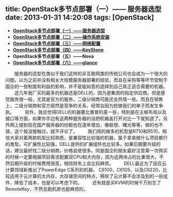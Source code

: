 title: OpenStack多节点部署（一）—— 服务器选型
date: 2013-01-31 14:20:08
tags: [OpenStack]
---
* [__OpenStack多节点部署（一）——服务器选型__](/2013/01/31/OpenStack多节点部署（一）——-服务器选型/)
* [__OpenStack多节点部署（二）——操作系统安装__](/2013/02/01/OpenStack多节点部署（二）——操作系统安装/)
* [__OpenStack多节点部署（三）——网络配置__](2013/02/04/OpenStack多节点部署（三）——网络配置/)
* [__OpenStack多节点部署（四）——KeyStone__](2013/02/04/OpenStack多节点部署（四）——KeyStone/)
* __OpenStack多节点部署（五）——Nova__
* [__OpenStack多节点部署（六）——glance__](2013/02/27/OpenStack多节点部署（六）——-Glance/)

　　服务器的选型在类似于我们这样的非互联网类的传统公司也会成为一个很大的问题。以为之前并没有相关大规模服务器部署的经验，而且在采购等等环节受制于国企的一些制度和利益的影响，并不是能如意的选择到自己真正适合需要的机器。
　　这几年我厂买的最多的机器还是DELL的，因为是集团的指定供应商。但是感觉服务很一般，尤其是官方的服务，二级分销商可能还会热情一些。而且在销售上，二级分销商和官方居然是竞争的关系，经常会因为抢做我们的单子而发生争执。
　　另外，我总觉得DELL的机器要比惠普的差一些，特别是在主板布局以及接口等方面，如果你手边有这两种服务器的话把机箱盖打开对比一下就知道了。另外网上提到现在国产服务器的份额也在逐年增加，像联想、曙光等等，做的也不错，这个我没接触过，就不评论了。
　　我们用的做多的机型是R710和R510，相信大家对着两款机型比较熟悉，是兼容性比较强的机器，属于拿来做什么项目都行的类型。可扩展性比较强，DELL提供的扩展组件也比较多。如果后期要升级的话，建议最好找二级分销商，价格会低很多。同是国企的朋友最好注意第一次购买的时候一定要根据项目需求配置双CPU和大内存，因为这两块占的比重很大，不然后期升级的时候费用很高，相信财务上会比较麻烦。
　　DELL最近为了适应云计算领域新推出了PowerEdge C系列的机器， C6100、C6105、以及C6220，比较适用于云计算的大内存，大存储空间的特点，移除了云计算不会涉及到的一些组件，降低了成本，也是可以考虑下的。
　　还有就是买KVM的时候千万别忘了RemoteKey，不然总跑机房也挺麻烦的。
